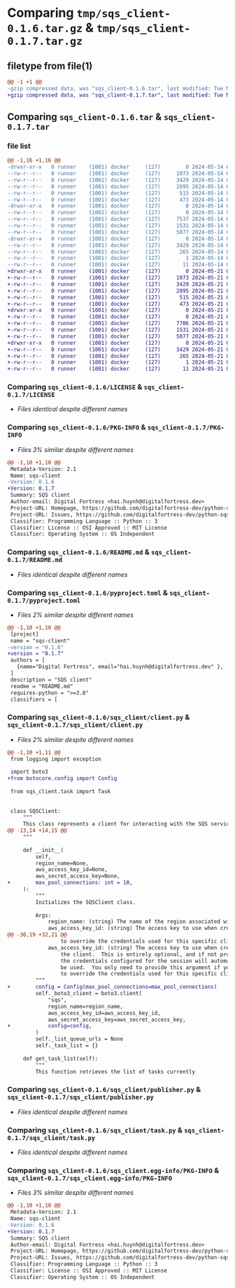 # Comparing `tmp/sqs_client-0.1.6.tar.gz` & `tmp/sqs_client-0.1.7.tar.gz`

## filetype from file(1)

```diff
@@ -1 +1 @@
-gzip compressed data, was "sqs_client-0.1.6.tar", last modified: Tue May 14 04:13:32 2024, max compression
+gzip compressed data, was "sqs_client-0.1.7.tar", last modified: Tue May 21 07:04:14 2024, max compression
```

## Comparing `sqs_client-0.1.6.tar` & `sqs_client-0.1.7.tar`

### file list

```diff
@@ -1,16 +1,16 @@
-drwxr-xr-x   0 runner    (1001) docker     (127)        0 2024-05-14 04:13:32.464771 sqs_client-0.1.6/
--rw-r--r--   0 runner    (1001) docker     (127)     1073 2024-05-14 04:13:13.000000 sqs_client-0.1.6/LICENSE
--rw-r--r--   0 runner    (1001) docker     (127)     3429 2024-05-14 04:13:32.464771 sqs_client-0.1.6/PKG-INFO
--rw-r--r--   0 runner    (1001) docker     (127)     2895 2024-05-14 04:13:13.000000 sqs_client-0.1.6/README.md
--rw-r--r--   0 runner    (1001) docker     (127)      515 2024-05-14 04:13:13.000000 sqs_client-0.1.6/pyproject.toml
--rw-r--r--   0 runner    (1001) docker     (127)      473 2024-05-14 04:13:32.464771 sqs_client-0.1.6/setup.cfg
-drwxr-xr-x   0 runner    (1001) docker     (127)        0 2024-05-14 04:13:32.464771 sqs_client-0.1.6/sqs_client/
--rw-r--r--   0 runner    (1001) docker     (127)        0 2024-05-14 04:13:13.000000 sqs_client-0.1.6/sqs_client/__init__.py
--rw-r--r--   0 runner    (1001) docker     (127)     7537 2024-05-14 04:13:13.000000 sqs_client-0.1.6/sqs_client/client.py
--rw-r--r--   0 runner    (1001) docker     (127)     1531 2024-05-14 04:13:13.000000 sqs_client-0.1.6/sqs_client/publisher.py
--rw-r--r--   0 runner    (1001) docker     (127)     5077 2024-05-14 04:13:13.000000 sqs_client-0.1.6/sqs_client/task.py
-drwxr-xr-x   0 runner    (1001) docker     (127)        0 2024-05-14 04:13:32.464771 sqs_client-0.1.6/sqs_client.egg-info/
--rw-r--r--   0 runner    (1001) docker     (127)     3429 2024-05-14 04:13:32.000000 sqs_client-0.1.6/sqs_client.egg-info/PKG-INFO
--rw-r--r--   0 runner    (1001) docker     (127)      265 2024-05-14 04:13:32.000000 sqs_client-0.1.6/sqs_client.egg-info/SOURCES.txt
--rw-r--r--   0 runner    (1001) docker     (127)        1 2024-05-14 04:13:32.000000 sqs_client-0.1.6/sqs_client.egg-info/dependency_links.txt
--rw-r--r--   0 runner    (1001) docker     (127)       11 2024-05-14 04:13:32.000000 sqs_client-0.1.6/sqs_client.egg-info/top_level.txt
+drwxr-xr-x   0 runner    (1001) docker     (127)        0 2024-05-21 07:04:14.841814 sqs_client-0.1.7/
+-rw-r--r--   0 runner    (1001) docker     (127)     1073 2024-05-21 07:04:01.000000 sqs_client-0.1.7/LICENSE
+-rw-r--r--   0 runner    (1001) docker     (127)     3429 2024-05-21 07:04:14.841814 sqs_client-0.1.7/PKG-INFO
+-rw-r--r--   0 runner    (1001) docker     (127)     2895 2024-05-21 07:04:01.000000 sqs_client-0.1.7/README.md
+-rw-r--r--   0 runner    (1001) docker     (127)      515 2024-05-21 07:04:01.000000 sqs_client-0.1.7/pyproject.toml
+-rw-r--r--   0 runner    (1001) docker     (127)      473 2024-05-21 07:04:14.841814 sqs_client-0.1.7/setup.cfg
+drwxr-xr-x   0 runner    (1001) docker     (127)        0 2024-05-21 07:04:14.841814 sqs_client-0.1.7/sqs_client/
+-rw-r--r--   0 runner    (1001) docker     (127)        0 2024-05-21 07:04:01.000000 sqs_client-0.1.7/sqs_client/__init__.py
+-rw-r--r--   0 runner    (1001) docker     (127)     7706 2024-05-21 07:04:01.000000 sqs_client-0.1.7/sqs_client/client.py
+-rw-r--r--   0 runner    (1001) docker     (127)     1531 2024-05-21 07:04:01.000000 sqs_client-0.1.7/sqs_client/publisher.py
+-rw-r--r--   0 runner    (1001) docker     (127)     5077 2024-05-21 07:04:01.000000 sqs_client-0.1.7/sqs_client/task.py
+drwxr-xr-x   0 runner    (1001) docker     (127)        0 2024-05-21 07:04:14.841814 sqs_client-0.1.7/sqs_client.egg-info/
+-rw-r--r--   0 runner    (1001) docker     (127)     3429 2024-05-21 07:04:14.000000 sqs_client-0.1.7/sqs_client.egg-info/PKG-INFO
+-rw-r--r--   0 runner    (1001) docker     (127)      265 2024-05-21 07:04:14.000000 sqs_client-0.1.7/sqs_client.egg-info/SOURCES.txt
+-rw-r--r--   0 runner    (1001) docker     (127)        1 2024-05-21 07:04:14.000000 sqs_client-0.1.7/sqs_client.egg-info/dependency_links.txt
+-rw-r--r--   0 runner    (1001) docker     (127)       11 2024-05-21 07:04:14.000000 sqs_client-0.1.7/sqs_client.egg-info/top_level.txt
```

### Comparing `sqs_client-0.1.6/LICENSE` & `sqs_client-0.1.7/LICENSE`

 * *Files identical despite different names*

### Comparing `sqs_client-0.1.6/PKG-INFO` & `sqs_client-0.1.7/PKG-INFO`

 * *Files 3% similar despite different names*

```diff
@@ -1,10 +1,10 @@
 Metadata-Version: 2.1
 Name: sqs-client
-Version: 0.1.6
+Version: 0.1.7
 Summary: SQS client
 Author-email: Digital Fortress <hai.huynh@digitalfortress.dev>
 Project-URL: Homepage, https://github.com/digitalfortress-dev/python-sqs-client
 Project-URL: Issues, https://github.com/digitalfortress-dev/python-sqs-client/issues
 Classifier: Programming Language :: Python :: 3
 Classifier: License :: OSI Approved :: MIT License
 Classifier: Operating System :: OS Independent
```

### Comparing `sqs_client-0.1.6/README.md` & `sqs_client-0.1.7/README.md`

 * *Files identical despite different names*

### Comparing `sqs_client-0.1.6/pyproject.toml` & `sqs_client-0.1.7/pyproject.toml`

 * *Files 2% similar despite different names*

```diff
@@ -1,10 +1,10 @@
 [project]
 name = "sqs-client"
-version = "0.1.6"
+version = "0.1.7"
 authors = [
   {name="Digital Fortress", email="hai.huynh@digitalfortress.dev" },
 ]
 description = "SQS client"
 readme = "README.md"
 requires-python = ">=3.8"
 classifiers = [
```

### Comparing `sqs_client-0.1.6/sqs_client/client.py` & `sqs_client-0.1.7/sqs_client/client.py`

 * *Files 2% similar despite different names*

```diff
@@ -1,10 +1,11 @@
 from logging import exception
 
 import boto3
+from botocore.config import Config
 
 from sqs_client.task import Task
 
 
 class SQSClient:
     """
     This class represents a client for interacting with the SQS service.
@@ -13,14 +14,15 @@
     """
 
     def __init__(
         self,
         region_name=None,
         aws_access_key_id=None,
         aws_secret_access_key=None,
+        max_pool_connections: int = 10,
     ):
         """
         Initializes the SQSClient class.
 
         Args:
             region_name: (string) The name of the region associated with the client.
             aws_access_key_id: (string) The access key to use when creating
@@ -30,19 +32,21 @@
                 to override the credentials used for this specific client.
             aws_access_key_id: (string) The access key to use when creating
                 the client.  This is entirely optional, and if not provided,
                 the credentials configured for the session will automatically
                 be used.  You only need to provide this argument if you want
                 to override the credentials used for this specific client.
         """
+        config = Config(max_pool_connections=max_pool_connections)
         self._boto3_client = boto3.client(
             "sqs",
             region_name=region_name,
             aws_access_key_id=aws_access_key_id,
             aws_secret_access_key=aws_secret_access_key,
+            config=config,
         )
         self._list_queue_urls = None
         self._task_list = {}
 
     def get_task_list(self):
         """
         This function retrieves the list of tasks currently
```

### Comparing `sqs_client-0.1.6/sqs_client/publisher.py` & `sqs_client-0.1.7/sqs_client/publisher.py`

 * *Files identical despite different names*

### Comparing `sqs_client-0.1.6/sqs_client/task.py` & `sqs_client-0.1.7/sqs_client/task.py`

 * *Files identical despite different names*

### Comparing `sqs_client-0.1.6/sqs_client.egg-info/PKG-INFO` & `sqs_client-0.1.7/sqs_client.egg-info/PKG-INFO`

 * *Files 3% similar despite different names*

```diff
@@ -1,10 +1,10 @@
 Metadata-Version: 2.1
 Name: sqs-client
-Version: 0.1.6
+Version: 0.1.7
 Summary: SQS client
 Author-email: Digital Fortress <hai.huynh@digitalfortress.dev>
 Project-URL: Homepage, https://github.com/digitalfortress-dev/python-sqs-client
 Project-URL: Issues, https://github.com/digitalfortress-dev/python-sqs-client/issues
 Classifier: Programming Language :: Python :: 3
 Classifier: License :: OSI Approved :: MIT License
 Classifier: Operating System :: OS Independent
```

